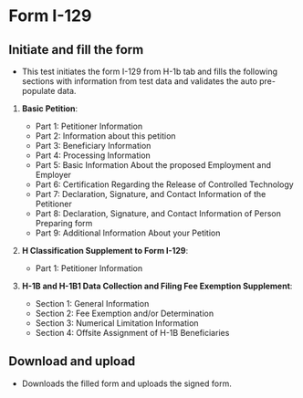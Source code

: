 # Form I-129

## Initiate and fill the form
- This test initiates the form I-129 from H-1b tab and fills the following sections with information from test data and validates the auto pre-populate data.

1. **Basic Petition**:
    - Part 1: Petitioner Information
    - Part 2: Information about this petition
    - Part 3: Beneficiary Information
    - Part 4: Processing Information
    - Part 5: Basic Information About the proposed Employment and Employer
    - Part 6: Certification Regarding the Release of Controlled Technology
    - Part 7: Declaration, Signature, and Contact Information of the Petitioner
    - Part 8: Declaration, Signature, and Contact Information of Person Preparing form
    - Part 9: Additional Information About your Petition

2. **H Classification Supplement to Form I-129**:
    - Part 1: Petitioner Information

3. **H-1B and H-1B1 Data Collection and Filing Fee Exemption Supplement**:
    - Section 1: General Information
    - Section 2: Fee Exemption and/or Determination
    - Section 3: Numerical Limitation Information
    - Section 4: Offsite Assignment of H-1B Beneficiaries    

## Download and upload
- Downloads the filled form and uploads the signed form.

